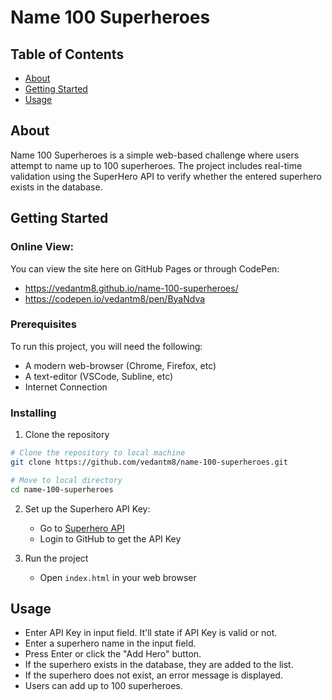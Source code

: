 # Name 100 Superheroes

## Table of Contents

- [About](#about)
- [Getting Started](#getting_started)
- [Usage](#usage)

## About <a name = "about"></a>

Name 100 Superheroes is a simple web-based challenge where users attempt to name up to 100 superheroes. The project includes real-time validation using the SuperHero API to verify whether the entered superhero exists in the database. 

## Getting Started <a name = "getting_started"></a>

### Online View:

You can view the site here on GitHub Pages or through CodePen: 

* https://vedantm8.github.io/name-100-superheroes/
* https://codepen.io/vedantm8/pen/ByaNdva

### Prerequisites

To run this project, you will need the following: 

* A modern web-browser (Chrome, Firefox, etc)
* A text-editor (VSCode, Subline, etc)
* Internet Connection 

### Installing

1. Clone the repository
```bash
# Clone the repository to local machine 
git clone https://github.com/vedantm8/name-100-superheroes.git

# Move to local directory
cd name-100-superheroes
```

2. Set up the Superhero API Key:

    * Go to [Superhero API](https://superheroapi.com)
    * Login to GitHub to get the API Key

3. Run the project 
    * Open `index.html` in your web browser


## Usage <a name = "usage"></a>

* Enter API Key in input field. It'll state if API Key is valid or not.
* Enter a superhero name in the input field.
* Press Enter or click the "Add Hero" button.
* If the superhero exists in the database, they are added to the list.
* If the superhero does not exist, an error message is displayed.
* Users can add up to 100 superheroes.
